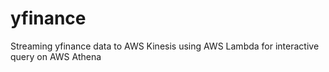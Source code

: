# yfinance
Streaming yfinance data to AWS Kinesis using AWS Lambda for interactive query on AWS Athena
